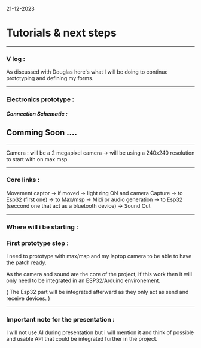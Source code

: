 21-12-2023
# Tutorials & next steps
---

### V log :

As discussed with Douglas here's what I will be doing to continue prototyping and defining my forms.

---

### Electronics prototype :

##### Connection Schematic :

## Comming Soon ....

--- 
Camera : will be a 2 megapixel camera -> will be using a 240x240 resolution to start with on max msp.

---
### Core links :

Movement captor -> if moved -> light ring ON and camera Capture -> to Esp32 (first one) -> to Max/msp -> Midi or audio generation -> to Esp32 (seccond one that act as a bluetooth device) -> Sound Out

---

### Where will i be starting : 

### First prototype step :

I need to prototype with max/msp and my laptop camera to be able to have the patch ready. 

As the camera and sound are the core of the project, if this work then it will only need to be integrated in an ESP32/Arduino environement.

( The Esp32 part will be integrated afterward as they only act as send and receive devices. )

---

### Important note for the presentation :

I will not use AI during presentation but i will mention it and think of possible and usable API that could be integrated further in the project.